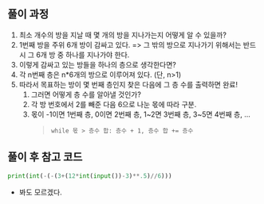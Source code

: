 ## 풀이 과정
1. 최소 개수의 방을 지날 때 몇 개의 방을 지나가는지 어떻게 알 수 있을까?
2. 1번째 방을 주위 6개 방이 감싸고 있다. => 그 밖의 방으로 지나가기 위해서는 반드시 그 6개 방 중 하나를 지나가야 한다.
3. 이렇게 감싸고 있는 방들을 하나의 층으로 생각한다면?
4. 각 n번째 층은 n*6개의 방으로 이루어져 있다. (단, n>1)
5. 따라서 목표하는 방이 몇 번째 층인지 찾은 다음에 그 층 수를 출력하면 완료!
   1. 그러면 어떻게 층 수를 알아낼 것인가?
   2. 각 방 번호에서 2를 빼준 다음 6으로 나눈 몫에 따라 구분.
   3. 몫이 -1이면 1번째 층, 0이면 2번째 층, 1~2면 3번째 층, 3~5면 4번째 층, ...
      > `while 몫 > 층수 합: 층수 + 1, 층수 합 += 층수`

## 풀이 후 참고 코드
```python
print(int(-(-(3+(12*int(input())-3)**.5)//6)))
```
- 봐도 모르겠다.